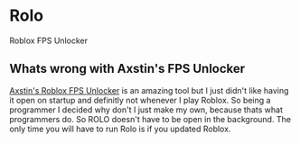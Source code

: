 <h1>Rolo</h1>
Roblox FPS Unlocker


<h2>Whats wrong with Axstin's FPS Unlocker</h2>
<a href="https://github.com/axstin/rbxfpsunlocker">Axstin's Roblox FPS Unlocker</a> is an amazing tool but I just didn't like having it open on startup and definitly not whenever I play Roblox. So being a programmer I decided why don't I just make my own, because thats what programmers do. So ROLO doesn't have to be open in the background. The only time you will have to run Rolo is if you updated Roblox.
